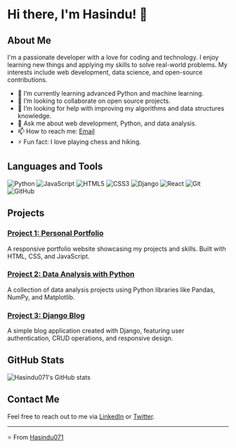 # Hi there, I'm Hasindu! 👋

## About Me

I'm a passionate developer with a love for coding and technology. I enjoy learning new things and applying my skills to solve real-world problems. My interests include web development, data science, and open-source contributions.

- 🌱 I’m currently learning advanced Python and machine learning.
- 👯 I’m looking to collaborate on open source projects.
- 🤔 I’m looking for help with improving my algorithms and data structures knowledge.
- 💬 Ask me about web development, Python, and data analysis.
- 📫 How to reach me: [Email](mailto:hasindu@example.com)
- ⚡ Fun fact: I love playing chess and hiking.

## Languages and Tools

![Python](https://img.shields.io/badge/-Python-3776AB?style=flat&logo=python&logoColor=white)
![JavaScript](https://img.shields.io/badge/-JavaScript-F7DF1E?style=flat&logo=javascript&logoColor=black)
![HTML5](https://img.shields.io/badge/-HTML5-E34F26?style=flat&logo=html5&logoColor=white)
![CSS3](https://img.shields.io/badge/-CSS3-1572B6?style=flat&logo=css3&logoColor=white)
![Django](https://img.shields.io/badge/-Django-092E20?style=flat&logo=django&logoColor=white)
![React](https://img.shields.io/badge/-React-61DAFB?style=flat&logo=react&logoColor=black)
![Git](https://img.shields.io/badge/-Git-F05032?style=flat&logo=git&logoColor=white)
![GitHub](https://img.shields.io/badge/-GitHub-181717?style=flat&logo=github&logoColor=white)

## Projects

### [Project 1: Personal Portfolio](https://github.com/Hasindu071/portfolio)
A responsive portfolio website showcasing my projects and skills. Built with HTML, CSS, and JavaScript.

### [Project 2: Data Analysis with Python](https://github.com/Hasindu071/data-analysis)
A collection of data analysis projects using Python libraries like Pandas, NumPy, and Matplotlib.

### [Project 3: Django Blog](https://github.com/Hasindu071/django-blog)
A simple blog application created with Django, featuring user authentication, CRUD operations, and responsive design.

## GitHub Stats

![Hasindu071's GitHub stats](https://github-readme-stats.vercel.app/api?username=Hasindu071&show_icons=true&theme=radical)

## Contact Me

Feel free to reach out to me via [LinkedIn](https://www.linkedin.com/in/hasindu071) or [Twitter](https://twitter.com/hasindu071).

---

⭐️ From [Hasindu071](https://github.com/Hasindu071)
